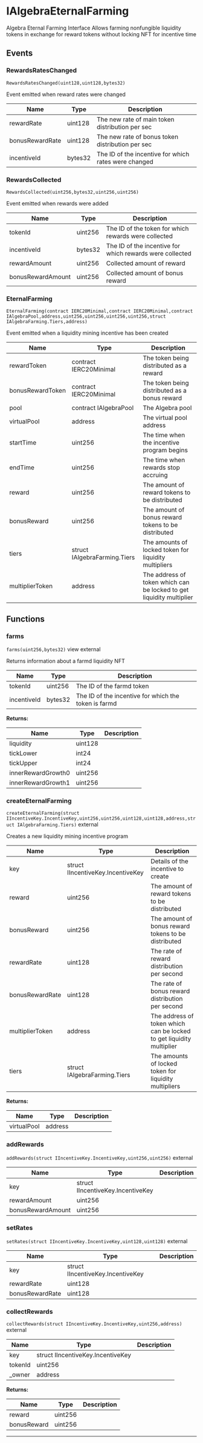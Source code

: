 

# IAlgebraEternalFarming

Algebra Eternal Farming Interface
Allows farming nonfungible liquidity tokens in exchange for reward tokens without locking NFT for incentive time


## Events
### RewardsRatesChanged


`RewardsRatesChanged(uint128,uint128,bytes32)`  

Event emitted when reward rates were changed



| Name | Type | Description |
| ---- | ---- | ----------- |
| rewardRate | uint128 | The new rate of main token distribution per sec |
| bonusRewardRate | uint128 | The new rate of bonus token distribution per sec |
| incentiveId | bytes32 | The ID of the incentive for which rates were changed |


### RewardsCollected


`RewardsCollected(uint256,bytes32,uint256,uint256)`  

Event emitted when rewards were added



| Name | Type | Description |
| ---- | ---- | ----------- |
| tokenId | uint256 | The ID of the token for which rewards were collected |
| incentiveId | bytes32 | The ID of the incentive for which rewards were collected |
| rewardAmount | uint256 | Collected amount of reward |
| bonusRewardAmount | uint256 | Collected amount of bonus reward |


### EternalFarming


`EternalFarming(contract IERC20Minimal,contract IERC20Minimal,contract IAlgebraPool,address,uint256,uint256,uint256,uint256,struct IAlgebraFarming.Tiers,address)`  

Event emitted when a liquidity mining incentive has been created



| Name | Type | Description |
| ---- | ---- | ----------- |
| rewardToken | contract IERC20Minimal | The token being distributed as a reward |
| bonusRewardToken | contract IERC20Minimal | The token being distributed as a bonus reward |
| pool | contract IAlgebraPool | The Algebra pool |
| virtualPool | address | The virtual pool address |
| startTime | uint256 | The time when the incentive program begins |
| endTime | uint256 | The time when rewards stop accruing |
| reward | uint256 | The amount of reward tokens to be distributed |
| bonusReward | uint256 | The amount of bonus reward tokens to be distributed |
| tiers | struct IAlgebraFarming.Tiers | The amounts of locked token for liquidity multipliers |
| multiplierToken | address | The address of token which can be locked to get liquidity multiplier |




## Functions
### farms


`farms(uint256,bytes32)` view external

Returns information about a farmd liquidity NFT



| Name | Type | Description |
| ---- | ---- | ----------- |
| tokenId | uint256 | The ID of the farmd token |
| incentiveId | bytes32 | The ID of the incentive for which the token is farmd |

**Returns:**

| Name | Type | Description |
| ---- | ---- | ----------- |
| liquidity | uint128 |  |
| tickLower | int24 |  |
| tickUpper | int24 |  |
| innerRewardGrowth0 | uint256 |  |
| innerRewardGrowth1 | uint256 |  |

### createEternalFarming


`createEternalFarming(struct IIncentiveKey.IncentiveKey,uint256,uint256,uint128,uint128,address,struct IAlgebraFarming.Tiers)`  external

Creates a new liquidity mining incentive program



| Name | Type | Description |
| ---- | ---- | ----------- |
| key | struct IIncentiveKey.IncentiveKey | Details of the incentive to create |
| reward | uint256 | The amount of reward tokens to be distributed |
| bonusReward | uint256 | The amount of bonus reward tokens to be distributed |
| rewardRate | uint128 | The rate of reward distribution per second |
| bonusRewardRate | uint128 | The rate of bonus reward distribution per second |
| multiplierToken | address | The address of token which can be locked to get liquidity multiplier |
| tiers | struct IAlgebraFarming.Tiers | The amounts of locked token for liquidity multipliers |

**Returns:**

| Name | Type | Description |
| ---- | ---- | ----------- |
| virtualPool | address |  |

### addRewards


`addRewards(struct IIncentiveKey.IncentiveKey,uint256,uint256)`  external





| Name | Type | Description |
| ---- | ---- | ----------- |
| key | struct IIncentiveKey.IncentiveKey |  |
| rewardAmount | uint256 |  |
| bonusRewardAmount | uint256 |  |


### setRates


`setRates(struct IIncentiveKey.IncentiveKey,uint128,uint128)`  external





| Name | Type | Description |
| ---- | ---- | ----------- |
| key | struct IIncentiveKey.IncentiveKey |  |
| rewardRate | uint128 |  |
| bonusRewardRate | uint128 |  |


### collectRewards


`collectRewards(struct IIncentiveKey.IncentiveKey,uint256,address)`  external





| Name | Type | Description |
| ---- | ---- | ----------- |
| key | struct IIncentiveKey.IncentiveKey |  |
| tokenId | uint256 |  |
| _owner | address |  |

**Returns:**

| Name | Type | Description |
| ---- | ---- | ----------- |
| reward | uint256 |  |
| bonusReward | uint256 |  |



---


